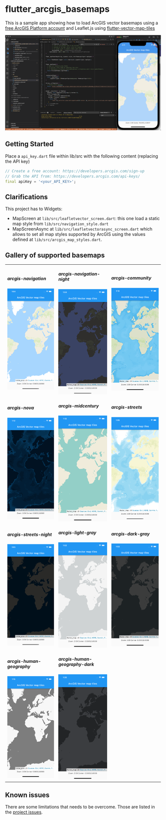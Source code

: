 # flutter_arcgis_basemaps

This is a sample app showing how to load ArcGIS vector basemaps using a [free 
ArcGIS Platform account](https://developers.arcgis.com/sign-up/) and Leaflet.js using [flutter-vector-map-tiles](https://github.com/greensopinion/flutter-vector-map-tiles)

![VSCode Screenshot](./assets/screenshot-arcgis-flutter.png)

## Getting Started

Place a `api_key.dart` file within lib/src with the following content (replacing the API key)

```dart
// Create a free account: https://developers.arcgis.com/sign-up
// Grab the API from: https://developers.arcgis.com/api-keys/
final apiKey = '<your_API_KEY>';
```

## Clarifications

This project has to Widgets:

* MapScreen at `lib/src/leafletvector_screen.dart`: this one load a static map style from `lib/src/navigation_style.dart`
* MapScreenAsync at `lib/src/leafletvectorasync_screen.dart` which allows to set all map styles supported by ArcGIS using the values defined at `lib/src/arcgis_map_styles.dart`.

## Gallery of supported basemaps

<table>
    <tr>
        <td>
            <h5>arcgis-navigation</h5>
            <img src="./assets/arcgis-navigation.png" alt="example screenshot" width="292" />
        </td>
        <td>
            <h5>arcgis-navigation-night</h5>
            <img src="./assets/arcgis-navigation-night.png" alt="example screenshot" width="292" />
        </td>
        <td>
            <h5>arcgis-community</h5>
            <img src="./assets/arcgis-community.png" alt="example screenshot" width="292" />
        </td>
    </tr>
    <tr>
        <td>
            <h5>arcgis-nova</h5>
            <img src="./assets/arcgis-nova.png" alt="example screenshot" width="292" />
        </td>
        <td>
            <h5>arcgis-midcentury</h5>
            <img src="./assets/arcgis-midcentury.png" alt="example screenshot" width="292" />
        </td>
        <td>
            <h5>arcgis-streets</h5>
            <img src="./assets/arcgis-streets.png" alt="example screenshot" width="292" />
        </td>
    </tr>
    <tr>
        <td>
            <h5>arcgis-streets-night</h5>
            <img src="./assets/arcgis-streets-night.png" alt="example screenshot" width="292" />
        </td>
        <td>
            <h5>arcgis-light-gray</h5>
            <img src="./assets/arcgis-light-gray.png" alt="example screenshot" width="292" />
        </td>
        <td>
            <h5>arcgis-dark-gray</h5>
            <img src="./assets/arcgis-dark-gray.png" alt="example screenshot" width="292" />
        </td>
    </tr>
    <tr>
        <td>
            <h5>arcgis-human-geography</h5>
            <img src="./assets/arcgis-human-geography.png" alt="example screenshot" width="292" />
        </td>
        <td>
            <h5>arcgis-human-geography-dark</h5>
            <img src="./assets/arcgis-human-geography-dark.png" alt="example screenshot" width="292" />
        </td>
        <td></td>
    </tr>
</table>

## Known issues

There are some limitations that needs to be overcome. Those are listed in the [project issues](https://github.com/hhkaos/flutter_arcgis_basemaps/issues).
